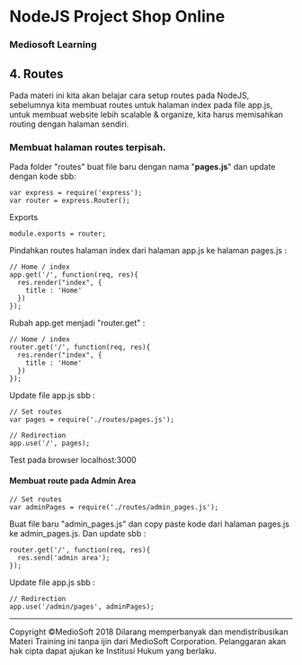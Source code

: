 # NodeJS Project Shop Online

### Mediosoft Learning

## 4. Routes

Pada materi ini kita akan belajar cara setup routes pada NodeJS, sebelumnya kita membuat routes untuk halaman index pada file app.js, untuk membuat website lebih scalable & organize, kita harus memisahkan routing dengan halaman sendiri.

### Membuat halaman routes terpisah.

Pada folder "routes" buat file baru dengan nama "**pages.js**" dan update dengan kode sbb:

    var express = require('express');
    var router = express.Router();

Exports

    module.exports = router;

Pindahkan routes halaman index dari halaman app.js ke halaman pages.js :

    // Home / index
    app.get('/', function(req, res){
      res.render("index", {
        title : 'Home'
      })
    });

Rubah app.get menjadi "router.get" :

    // Home / index
    router.get('/', function(req, res){
      res.render("index", {
        title : 'Home'
      })
    });

Update file app.js sbb :

    // Set routes
    var pages = require('./routes/pages.js');

    // Redirection
    app.use('/', pages);

Test pada browser localhost:3000

#### Membuat route pada Admin Area

    // Set routes
    var adminPages = require('./routes/admin_pages.js');

Buat file baru "admin_pages.js" dan copy paste kode dari halaman pages.js ke admin_pages.js. Dan update sbb :

    router.get('/', function(req, res){
      res.send('admin area');
    });

Update file app.js sbb :

    // Redirection
    app.use('/admin/pages', adminPages);
















































---
Copyright &copy;MedioSoft 2018 
Dilarang memperbanyak dan mendistribusikan Materi Training ini tanpa ijin dari MedioSoft Corporation. Pelanggaran akan hak cipta dapat ajukan ke Institusi Hukum yang berlaku.